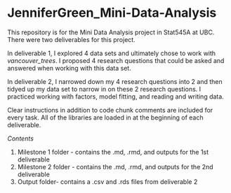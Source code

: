 # JenniferGreen_Mini-Data-Analysis
This repository is for the Mini Data Analysis project in Stat545A at UBC. There were two deliverables for this project.

In deliverable 1, I  explored 4 data sets and ultimately chose to work with *vancouver_trees*. I proposed 4 research questions that could be asked and answered when working with this data set. 

In deliverable 2, I narrowed down my 4 research questions into 2 and then tidyed up my data set to narrow in on these 2 research questions. I practiced working with factors, model fitting, and reading and writing data.

Clear instructions in addition to code chunk comments are included for every task. All of the libraries are loaded in at the beginning of each deliverable.  


*Contents*
1. Milestone 1 folder - contains the .md, .rmd, and outputs for the 1st deliverable
2. Milestone 2 folder - contains the .md, .rmd, and outputs for the 2nd deliverable 
3. Output folder- contains a .csv and .rds files from deliverable 2
